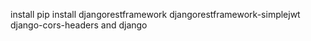 install pip install djangorestframework djangorestframework-simplejwt django-cors-headers and django
